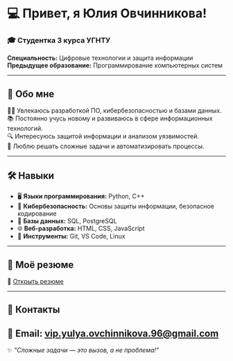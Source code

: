 # 💻 Привет, я Юлия Овчинникова!  

### 🎓 Студентка 3 курса УГНТУ  
**Специальность:** Цифровые технологии и защита информации  
**Предыдущее образование:** Программирование компьютерных систем  

---

## 🚀 Обо мне  
👩‍💻 Увлекаюсь разработкой ПО, кибербезопасностью и базами данных.  
📚 Постоянно учусь новому и развиваюсь в сфере информационных технологий.  
🔍 Интересуюсь защитой информации и анализом уязвимостей.  
🎯 Люблю решать сложные задачи и автоматизировать процессы.  

---

## 🛠️ Навыки  
- 🖥️ **Языки программирования:** Python, C++  
- 🔐 **Кибербезопасность:** Основы защиты информации, безопасное кодирование  
- 💾 **Базы данных:** SQL, PostgreSQL  
- 🌐 **Веб-разработка:** HTML, CSS, JavaScript  
- 🔧 **Инструменты:** Git, VS Code, Linux  

---

## 📄 Моё резюме  
📜 [Открыть резюме](https://iylia1ovch.github.io/)  

---

## 📌 Контакты  
📧 Email: [vip.yulya.ovchinnikova.96@gmail.com](mailto:vip.yulya.ovchinnikova.96@gmail.com)  
---

✨ _"Сложные задачи — это вызов, а не проблема!"_  
